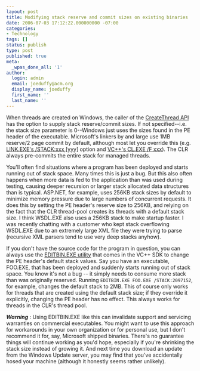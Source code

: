 ```yaml
---
layout: post
title: Modifying stack reserve and commit sizes on existing binaries
date: 2006-07-03 17:12:22.000000000 -07:00
categories:
- Technology
tags: []
status: publish
type: post
published: true
meta:
  _wpas_done_all: '1'
author:
  login: admin
  email: joeduffy@acm.org
  display_name: joeduffy
  first_name: ''
  last_name: ''
---
```

When threads are created on Windows, the caller of the [CreateThread 
API](http://msdn.microsoft.com/library/default.asp?url=/library/en-us/dllproc/base/createthread.asp) 
has the option to supply stack reserve/commit sizes. If not specified--i.e. the 
stack size parameter is 0--Windows just uses the sizes found in the PE header of 
the executable. Microsoft's linkers by and large use 1MB reserve/2 page commit 
by default, although most let you override this (e.g. [LINK.EXE's 
/STACK:xxx,[yyy]](http://msdn.microsoft.com/library/default.asp?url=/library/en-us/vccore/html/_core_.2f.stack_linker.asp) 
option and [VC++'s CL.EXE /F 
xxx](http://msdn.microsoft.com/library/default.asp?url=/library/en-us/vccore98/html/_core_.2f.f.asp)). 
The CLR always pre-commits the entire stack for managed threads.

You'll often find situations where a program has been deployed and starts 
running out of stack space. Many times this is just a bug. But this also often 
happens when more data is fed to the application than was used during testing, 
causing deeper recursion or larger stack allocated data structures than is 
typical. ASP.NET, for example, uses 256KB stack sizes by default to minimize 
memory pressure due to large numbers of concurrent requests. It does this by 
setting the PE header's reserve size to 256KB, and relying on the fact that the 
CLR thread-pool creates its threads with a default stack size. I think WSDL.EXE 
also uses a 256KB stack to make startup faster. I was recently chatting with a 
customer who kept stack overflowing WSDL.EXE due to an extremely large XML file 
they were trying to parse (recursive XML parsers tend to use very deep stacks 
anyhow).

If you don't have the source code for the program in question, you can always 
use the [EDITBIN.EXE 
utility](http://msdn2.microsoft.com/en-us/library/xd3shwhf.aspx) that comes in 
the VC++ SDK to change the PE header's default stack values. Say you have an 
executable, FOO.EXE, that has been deployed and suddenly starts running out of 
stack space. You know it's not a bug -- it simply needs to consume more stack 
than was originally reserved. Running `EDITBIN.EXE FOO.EXE /STACK:2097152`, for 
example, changes the default stack to 2MB. This of course only works for threads 
that are created using the default stack size; if they override it explicitly, 
changing the PE header has no effect. This always works for threads in the CLR's 
thread pool.

**_Warning_** : Using EDITBIN.EXE like this can invalidate support and servicing 
warranties on commercial executables. You might want to use this approach for 
workarounds in your own organization or for personal use, but I don't recommend 
it for, say, Microsoft shipped binaries. There's no guarantee things will 
continue working as you'd hope, especially if you're shrinking the stack size 
instead of growing it. And next time you download an update from the Windows 
Update server, you may find that you've accidentally hosed your machine 
(although it honestly seems rather unlikely).

